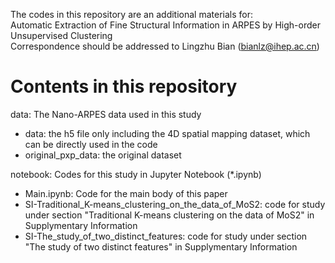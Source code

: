 The codes in this repository are an additional materials for:  
Automatic Extraction of Fine Structural Information in ARPES by High-order Unsupervised Clustering  
Correspondence should be addressed to Lingzhu Bian (bianlz@ihep.ac.cn)  

# Contents in this repository
data: The Nano-ARPES data used in this study  
  - data: the h5 file only including the 4D spatial mapping dataset, which can be directly used in the code
  - original_pxp_data: the original dataset

notebook: Codes for this study in Jupyter Notebook (*.ipynb)  
  - Main.ipynb: Code for the main body of this paper
  - SI-Traditional_K-means_clustering_on_the_data_of_MoS2: code for study under section "Traditional K-means clustering on the data of MoS2" in Supplymentary Information 
  - SI-The_study_of_two_distinct_features: code for study under section "The study of two distinct features" in Supplymentary Information 
